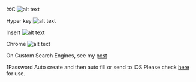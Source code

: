 ⌘C
![alt text](http://i.imgur.com/jgq2pS7.png "⌘C")

Hyper key
![alt text](http://i.imgur.com/iM3dWBg.png "Hyper key")

Insert
![alt text](http://i.imgur.com/S8kgMg0.png "Insert")

Chrome
![alt text](http://i.imgur.com/sfJMTrc.png "Chrome")

On Custom Search Engines, see my [post](http://lsfalimis.github.io/2014/05/03/chrome-custom-search-engines-i-use/)

1Password Auto create and then auto fill or send to iOS
Please check [here](http://lsfalimis.github.io/2014/05/04/auto-create-a-new-password-and-auto-fill-or-send-to-ios-an-example/) for use.